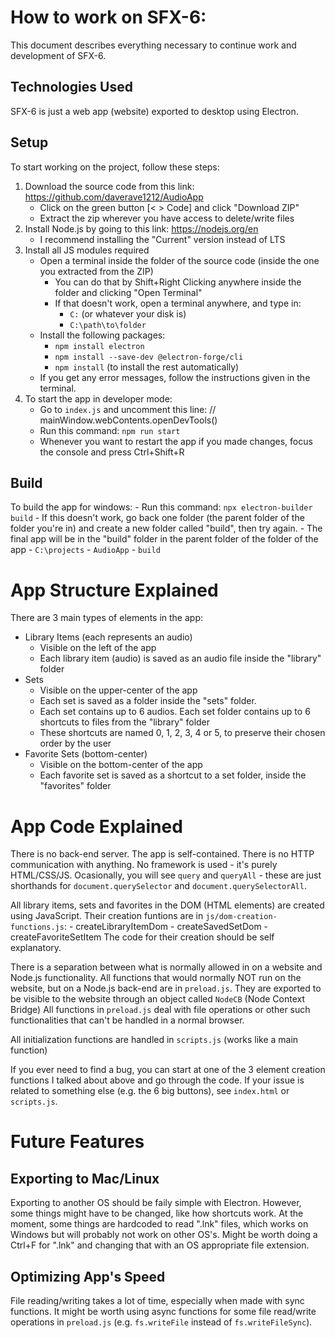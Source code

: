 
# How to work on SFX-6:
This document describes everything necessary to continue work and development of SFX-6.


## Technologies Used
SFX-6 is just a web app (website) exported to desktop using Electron.

## Setup
To start working on the project, follow these steps:
1. Download the source code from this link: https://github.com/daverave1212/AudioApp
    - Click on the green button [< > Code] and click "Download ZIP"
    - Extract the zip wherever you have access to delete/write files
2. Install Node.js by going to this link: https://nodejs.org/en
    - I recommend installing the "Current" version instead of LTS
3. Install all JS modules required
    - Open a terminal inside the folder of the source code (inside the one you extracted from the ZIP)
        - You can do that by Shift+Right Clicking anywhere inside the folder and clicking "Open Terminal"
        - If that doesn't work, open a terminal anywhere, and type in:
            - `C:` (or whatever your disk is)
            - `C:\path\to\folder`
    - Install the following packages:
        - `npm install electron`
        - `npm install --save-dev @electron-forge/cli`
        - `npm install` (to install the rest automatically)
    - If you get any error messages, follow the instructions given in the terminal.
4. To start the app in developer mode:
    - Go to `index.js` and uncomment this line: // mainWindow.webContents.openDevTools()
    - Run this command: `npm run start`
    - Whenever you want to restart the app if you made changes, focus the console and press Ctrl+Shift+R

## Build
To build the app for windows:
    - Run this command: `npx electron-builder build`
    - If this doesn't work, go back one folder (the parent folder of the folder you're in) and create a new folder called "build", then try again.
    - The final app will be in the "build" folder in the parent folder of the folder of the app
        - `C:\projects`
            - `AudioApp`
            - `build`

# App Structure Explained
There are 3 main types of elements in the app:
- Library Items (each represents an audio)
    - Visible on the left of the app
    - Each library item (audio) is saved as an audio file inside the "library" folder
- Sets
    - Visible on the upper-center of the app
    - Each set is saved as a folder inside the "sets" folder.
    - Each set contains up to 6 audios. Each set folder contains up to 6 shortcuts to files from the "library" folder
    - These shortcuts are named 0, 1, 2, 3, 4 or 5, to preserve their chosen order by the user
- Favorite Sets (bottom-center)
    - Visible on the bottom-center of the app
    - Each favorite set is saved as a shortcut to a set folder, inside the "favorites" folder

# App Code Explained
There is no back-end server. The app is self-contained.
There is no HTTP communication with anything.
No framework is used - it's purely HTML/CSS/JS.
Ocasionally, you will see `query` and `queryAll` - these are just shorthands for `document.querySelector` and `document.querySelectorAll`.

All library items, sets and favorites in the DOM (HTML elements) are created using JavaScript.
Their creation funtions are in `js/dom-creation-functions.js`:
    - createLibraryItemDom
    - createSavedSetDom
    - createFavoriteSetItem
The code for their creation should be self explanatory.

There is a separation between what is normally allowed in on a website and Node.js functionality.
All functions that would normally NOT run on the website, but on a Node.js back-end are in `preload.js`.
They are exported to be visible to the website through an object called `NodeCB` (Node Context Bridge)
All functions in `preload.js` deal with file operations or other such functionalities that can't be handled in a normal browser.

All initialization functions are handled in `scripts.js` (works like a main function)

If you ever need to find a bug, you can start at one of the 3 element creation functions I talked about above and go through the code.
If your issue is related to something else (e.g. the 6 big buttons), see `index.html` or `scripts.js`.

# Future Features
## Exporting to Mac/Linux
Exporting to another OS should be faily simple with Electron.
However, some things might have to be changed, like how shortcuts work.
At the moment, some things are hardcoded to read ".lnk" files, which works on Windows but will probably not work on other OS's. Might be worth doing a Ctrl+F for ".lnk" and changing that with an OS appropriate file extension.
## Optimizing App's Speed
File reading/writing takes a lot of time, especially when made with sync functions.
It might be worth using async functions for some file read/write operations in `preload.js` (e.g. `fs.writeFile` instead of `fs.writeFileSync`).

